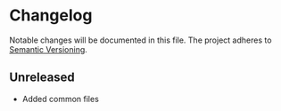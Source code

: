 Changelog
=========

Notable changes will be documented in this file. The project adheres to [Semantic Versioning].

Unreleased
----------

* Added common files

[Semantic Versioning]: http://semver.org "Semantic Versioning"
